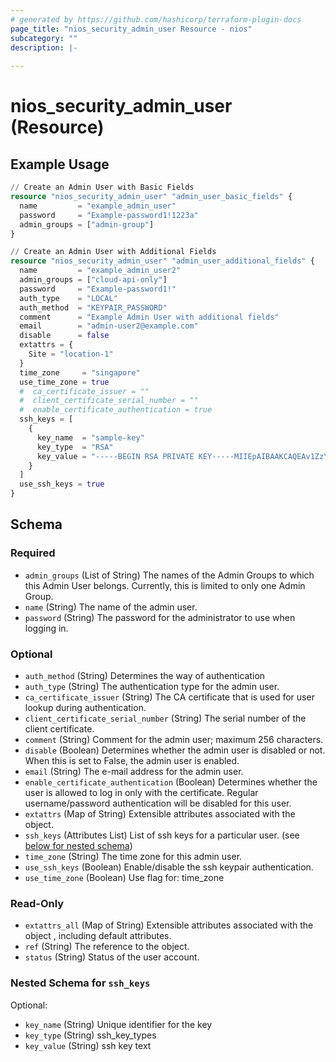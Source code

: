 ```yaml
---
# generated by https://github.com/hashicorp/terraform-plugin-docs
page_title: "nios_security_admin_user Resource - nios"
subcategory: ""
description: |-
  
---
```


# nios_security_admin_user (Resource)



## Example Usage

```terraform
// Create an Admin User with Basic Fields
resource "nios_security_admin_user" "admin_user_basic_fields" {
  name         = "example_admin_user"
  password     = "Example-password1!1223a"
  admin_groups = ["admin-group"]
}

// Create an Admin User with Additional Fields
resource "nios_security_admin_user" "admin_user_additional_fields" {
  name         = "example_admin_user2"
  admin_groups = ["cloud-api-only"]
  password     = "Example-password1!"
  auth_type    = "LOCAL"
  auth_method  = "KEYPAIR_PASSWORD"
  comment      = "Example Admin User with additional fields"
  email        = "admin-user2@example.com"
  disable      = false
  extattrs = {
    Site = "location-1"
  }
  time_zone     = "singapore"
  use_time_zone = true
  #  ca_certificate_issuer = ""
  #  client_certificate_serial_number = ""
  #  enable_certificate_authentication = true
  ssh_keys = [
    {
      key_name  = "sample-key"
      key_type  = "RSA"
      key_value = "-----BEGIN RSA PRIVATE KEY-----MIIEpAIBAAKCAQEAv1ZzY9kzv+3x9Qk3vWvYz3JkQ9vZz8X9Qk3vWvYz3JkQ9vZz8X9Qk3vWvYz3JkQ9vZz8X9Qk3vWvYz3JkQ9vZz8X9Qk3vWvYz3JkQ9vZz8X9Qk3vWvYz3JkQ9vZz8X9Qk3vWvYz3JkQ9vZz8X9Qk3vWvYz3JkQ9vZz8X9QIDAQABAoIBAQCDUMMYKEYDATA1234567890abcdefg==-----END RSA PRIVATE KEY-----"
    }
  ]
  use_ssh_keys = true
}
```

<!-- schema generated by tfplugindocs -->
## Schema

### Required

- `admin_groups` (List of String) The names of the Admin Groups to which this Admin User belongs. Currently, this is limited to only one Admin Group.
- `name` (String) The name of the admin user.
- `password` (String) The password for the administrator to use when logging in.

### Optional

- `auth_method` (String) Determines the way of authentication
- `auth_type` (String) The authentication type for the admin user.
- `ca_certificate_issuer` (String) The CA certificate that is used for user lookup during authentication.
- `client_certificate_serial_number` (String) The serial number of the client certificate.
- `comment` (String) Comment for the admin user; maximum 256 characters.
- `disable` (Boolean) Determines whether the admin user is disabled or not. When this is set to False, the admin user is enabled.
- `email` (String) The e-mail address for the admin user.
- `enable_certificate_authentication` (Boolean) Determines whether the user is allowed to log in only with the certificate. Regular username/password authentication will be disabled for this user.
- `extattrs` (Map of String) Extensible attributes associated with the object.
- `ssh_keys` (Attributes List) List of ssh keys for a particular user. (see [below for nested schema](#nestedatt--ssh_keys))
- `time_zone` (String) The time zone for this admin user.
- `use_ssh_keys` (Boolean) Enable/disable the ssh keypair authentication.
- `use_time_zone` (Boolean) Use flag for: time_zone

### Read-Only

- `extattrs_all` (Map of String) Extensible attributes associated with the object , including default attributes.
- `ref` (String) The reference to the object.
- `status` (String) Status of the user account.

<a id="nestedatt--ssh_keys"></a>
### Nested Schema for `ssh_keys`

Optional:

- `key_name` (String) Unique identifier for the key
- `key_type` (String) ssh_key_types
- `key_value` (String) ssh key text
